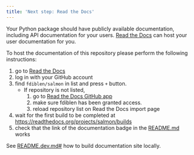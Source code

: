 ```yaml
---
title: 'Next step: Read the Docs'
---
```


Your Python package should have publicly available documentation, including API documentation for your users.
[Read the Docs](https://readthedocs.org) can host your user documentation for you.

To host the documentation of this repository please perform the following instructions:

1. go to [Read the Docs](https://readthedocs.org/dashboard/import/?)
1. log in with your GitHub account
1. find `fdiblen/salmon` in list and press `+` button.
   * If repository is not listed,
      1. go to [Read the Docs GitHub app](https://github.com/settings/connections/applications/fae83c942bc1d89609e2)
      2. make sure fdiblen has been granted access.
      3. reload repository list on Read the Docs import page
1. wait for the first build to be completed at <https://readthedocs.org/projects/salmon/builds>
1. check that the link of the documentation badge in the [README.md](https://github.com/fdiblen/salmon) works

See [README.dev.md#](https://github.com/fdiblen/salmon/blob/main/README.dev.md#generating-the-api-docs) how to build documentation site locally.

